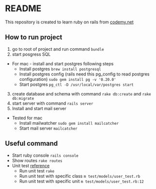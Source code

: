 # README

This repository is created to learn ruby on rails from [codemy.net](https://www.codemy.net/channels/rails-foundation)

## How to run project

1. go to root of project and run command ```bundle```
2. start posgress SQL
* For mac - install and start postgres following steps
  * Install postgres ```brew install postgresql```
  * Install postgres config (rails need this pg_config to read postgres configuration) ```sudo gem install pg -v '0.20.0'```
  * Start postgres ```pg_ctl -D /usr/local/var/postgres start```

3. create database and schema with command ```rake db:create``` and ```rake db:migrate```
4. start server with command ```rails server```
5. Install and start mail server 
* Tested for mac
  * Install mailwatcher ```sudo gem install mailcatcher```
  * Start mail server ```mailcatcher```

## Useful command
* Start ruby console ```rails console```
* Show routes ```rake routes```
* Unit test [reference](https://github.com/qrush/m)
  * Run unit test ```rake```
  * Run unit test with specific class ```m test/models/user_test.rb```
  * Run unit test with specific unit ```m test/models/user_test.rb:12```
